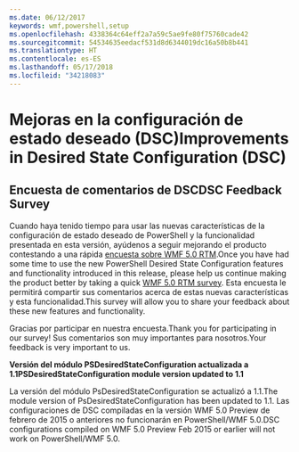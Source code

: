 ```yaml
---
ms.date: 06/12/2017
keywords: wmf,powershell,setup
ms.openlocfilehash: 4338364c64eff2a7a59c5ae9fe80f75760cade42
ms.sourcegitcommit: 54534635eedacf531d8d6344019dc16a50b8b441
ms.translationtype: HT
ms.contentlocale: es-ES
ms.lasthandoff: 05/17/2018
ms.locfileid: "34218083"
---
```

# <a name="improvements-in-desired-state-configuration-dsc"></a><span data-ttu-id="8cb78-102">Mejoras en la configuración de estado deseado (DSC)</span><span class="sxs-lookup"><span data-stu-id="8cb78-102">Improvements in Desired State Configuration (DSC)</span></span>

## <a name="dsc-feedback-survey"></a><span data-ttu-id="8cb78-103">Encuesta de comentarios de DSC</span><span class="sxs-lookup"><span data-stu-id="8cb78-103">DSC Feedback Survey</span></span>

<span data-ttu-id="8cb78-104">Cuando haya tenido tiempo para usar las nuevas características de la configuración de estado deseado de PowerShell y la funcionalidad presentada en esta versión, ayúdenos a seguir mejorando el producto contestando a una rápida [encuesta sobre WMF 5.0 RTM](https://www.surveymonkey.com/r/SGLQM5W).</span><span class="sxs-lookup"><span data-stu-id="8cb78-104">Once you have had some time to use the new PowerShell Desired State Configuration features and functionality introduced in this release, please help us continue making the product better by taking a quick [WMF 5.0 RTM survey](https://www.surveymonkey.com/r/SGLQM5W).</span></span> <span data-ttu-id="8cb78-105">Esta encuesta le permitirá compartir sus comentarios acerca de estas nuevas características y esta funcionalidad.</span><span class="sxs-lookup"><span data-stu-id="8cb78-105">This survey will allow you to share your feedback about these new features and functionality.</span></span>

<span data-ttu-id="8cb78-106">Gracias por participar en nuestra encuesta.</span><span class="sxs-lookup"><span data-stu-id="8cb78-106">Thank you for participating in our survey!</span></span> <span data-ttu-id="8cb78-107">Sus comentarios son muy importantes para nosotros.</span><span class="sxs-lookup"><span data-stu-id="8cb78-107">Your feedback is very important to us.</span></span>

<span data-ttu-id="8cb78-108">**Versión del módulo PSDesiredStateConfiguration actualizada a 1.1**</span><span class="sxs-lookup"><span data-stu-id="8cb78-108">**PSDesiredStateConfiguration module version updated to 1.1**</span></span>

<span data-ttu-id="8cb78-109">La versión del módulo PsDesiredStateConfiguration se actualizó a 1.1.</span><span class="sxs-lookup"><span data-stu-id="8cb78-109">The module version of PsDesiredStateConfiguration has been updated to 1.1.</span></span> <span data-ttu-id="8cb78-110">Las configuraciones de DSC compiladas en la versión WMF 5.0 Preview de febrero de 2015 o anteriores no funcionarán en PowerShell/WMF 5.0.</span><span class="sxs-lookup"><span data-stu-id="8cb78-110">DSC configurations compiled on WMF 5.0 Preview Feb 2015 or earlier will not work on PowerShell/WMF 5.0.</span></span>
